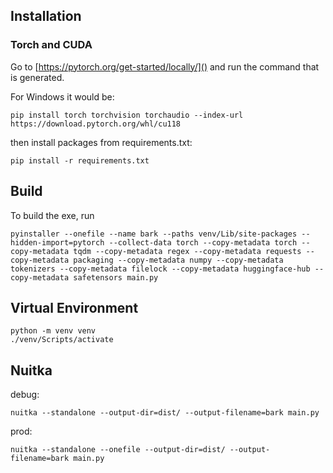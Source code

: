 ## Installation
### Torch and CUDA
Go to [https://pytorch.org/get-started/locally/]() and run the command that is generated.

For Windows it would be:
```
pip install torch torchvision torchaudio --index-url https://download.pytorch.org/whl/cu118
```

then install packages from requirements.txt:
```
pip install -r requirements.txt
```

## Build
To build the exe, run 
```
pyinstaller --onefile --name bark --paths venv/Lib/site-packages --hidden-import=pytorch --collect-data torch --copy-metadata torch --copy-metadata tqdm --copy-metadata regex --copy-metadata requests --copy-metadata packaging --copy-metadata numpy --copy-metadata tokenizers --copy-metadata filelock --copy-metadata huggingface-hub --copy-metadata safetensors main.py
```

## Virtual Environment
```
python -m venv venv
./venv/Scripts/activate
```

## Nuitka
debug:
```
nuitka --standalone --output-dir=dist/ --output-filename=bark main.py
```

prod:
```
nuitka --standalone --onefile --output-dir=dist/ --output-filename=bark main.py
```
